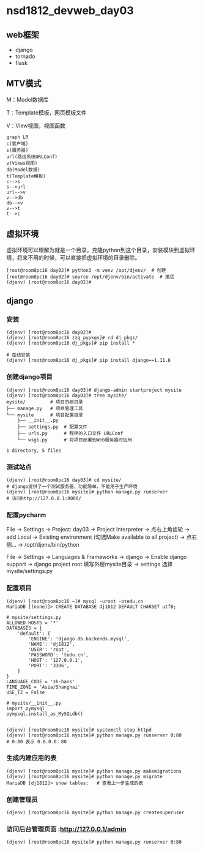 # nsd1812_devweb_day03

## web框架

- django
- tornado
- flask

## MTV模式

M：Model数据库

T：Template模板，网页模板文件

V：View视图，视图函数

```mermaid
graph LR
c(客户端)
s(服务器)
url(路由系统URLConf)
v(Views视图)
db(Model数据)
t(Template模板)
c-->s
s-->url
url-->v
v-->db
db-->v
v-->t
t-->c
```

## 虚拟环境

虚拟环境可以理解为就是一个目录，克隆python到这个目录，安装模块到虚拟环境，将来不用的时候，可以直接把虚拟环境的目录删除。

```shell
[root@room8pc16 day02]# python3 -m venv /opt/djenv/  # 创建
[root@room8pc16 day02]# source /opt/djenv/bin/activate  # 激活
(djenv) [root@room8pc16 day02]# 
```

## django

### 安装

```shell
(djenv) [root@room8pc16 day02]# 
(djenv) [root@room8pc16 zzg_pypkgs]# cd dj_pkgs/
(djenv) [root@room8pc16 dj_pkgs]# pip install *

# 在线安装
(djenv) [root@room8pc16 dj_pkgs]# pip install django==1.11.6
```

### 创建django项目

```shell
(djenv) [root@room8pc16 day03]# django-admin startproject mysite
(djenv) [root@room8pc16 day03]# tree mysite/
mysite/         # 项目的根目录
├── manage.py   # 项目管理工具
└── mysite      # 项目配置目录
    ├── __init__.py
    ├── settings.py  # 配置文件
    ├── urls.py      # 程序的入口文件 URLConf
    └── wsgi.py      # 将项目部署到Web服务器时应用

1 directory, 5 files
```

### 测试站点

```shell
(djenv) [root@room8pc16 day03]# cd mysite/
# django提供了一个测试服务器，功能简单，不能用于生产环境
(djenv) [root@room8pc16 mysite]# python manage.py runserver
# 访问http://127.0.0.1:8000/
```

### 配置pycharm

File -> Settings -> Project: day03 -> Project Interpreter -> 点右上角齿轮 -> add Local -> Existing environment (勾选Make available to all project) -> 点右侧... -> /opt/djenv/bin/python

File -> Settings -> Languages & Frameworks -> django -> Enable django support -> django project root 填写外层mysite目录 -> settings 选择 mysite/settings.py

### 配置项目

```shell
(djenv) [root@room8pc16 ~]# mysql -uroot -ptedu.cn
MariaDB [(none)]> CREATE DATABASE dj1812 DEFAULT CHARSET utf8;

# mysite/settings.py
ALLOWED_HOSTS = '*'
DATABASES = {
    'default': {
        'ENGINE': 'django.db.backends.mysql',
        'NAME': 'dj1812',
        'USER': 'root',
        'PASSWORD': 'tedu.cn',
        'HOST': '127.0.0.1',
        'PORT': '3306',
    }
}
LANGUAGE_CODE = 'zh-hans'
TIME_ZONE = 'Asia/Shanghai'
USE_TZ = False

# mysite/__init__.py
import pymysql
pymysql.install_as_MySQLdb()


(djenv) [root@room8pc16 mysite]# systemctl stop httpd
(djenv) [root@room8pc16 mysite]# python manage.py runserver 0:80
# 0:80 表示 0.0.0.0：80
```

### 生成内建应用的表

```shell
(djenv) [root@room8pc16 mysite]# python manage.py makemigrations
(djenv) [root@room8pc16 mysite]# python manage.py migrate
MariaDB [dj1812]> show tables;   # 查看上一步生成的表
```

### 创建管理员

```shell
(djenv) [root@room8pc16 mysite]# python manage.py createsuperuser
```

### 访问后台管理页面 :http://127.0.0.1/admin

```shell
(djenv) [root@room8pc16 mysite]# python manage.py runserver 0:80
```





### 







